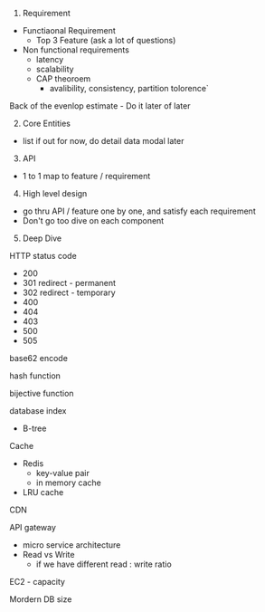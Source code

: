 1. Requirement
  - Functiaonal Requirement
    - Top 3 Feature (ask a lot of questions)
  - Non functional requirements
    - latency
    - scalability
    - CAP theoroem
      - avalibility, consistency, partition tolorence`
  
  Back of the evenlop estimate
    - Do it later of later

2. Core Entities
  - list if out for now, do detail data modal later

3. API
  - 1 to 1 map to feature / requirement


4. High level design
  - go thru API / feature one by one, and satisfy each requirement
  - Don't go too dive on each component


5. Deep Dive






  HTTP status code
  - 200 
  - 301 redirect - permanent
  - 302 redirect - temporary
  - 400
  - 404
  - 403
  - 500
  - 505

base62 encode

hash function

bijective function

database index
- B-tree


Cache
  - Redis
    - key-value pair
    - in memory cache
  - LRU cache

CDN



API gateway
- micro service architecture
- Read vs Write
  - if we have different read : write ratio

EC2 - capacity

Mordern DB size